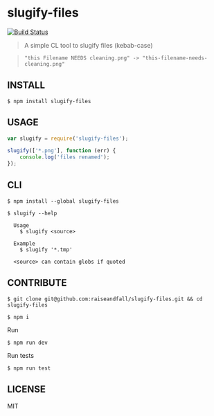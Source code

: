 # slugify-files  

[![Build Status](https://travis-ci.org/raiseandfall/slugify-files.svg)](https://travis-ci.org/raiseandfall/slugify-files)

> A simple CL tool to slugify files (kebab-case)

> ```"this Filename NEEDS cleaning.png" -> "this-filename-needs-cleaning.png"```


## INSTALL

```shell
$ npm install slugify-files
```

## USAGE

```javascript
var slugify = require('slugify-files');

slugify(['*.png'], function (err) {
    console.log('files renamed');
});
```

## CLI

```shell
$ npm install --global slugify-files
```

```
$ slugify --help

  Usage
    $ slugify <source>

  Example
    $ slugify '*.tmp'

  <source> can contain globs if quoted
```

## CONTRIBUTE

```shell
$ git clone git@github.com:raiseandfall/slugify-files.git && cd slugify-files
```

```shell
$ npm i
```

Run
```shell
$ npm run dev
```

Run tests
```shell
$ npm run test
```

## LICENSE
MIT
